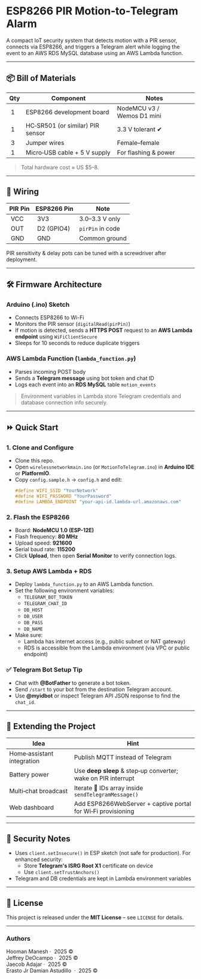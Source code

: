 # ESP8266 PIR Motion‑to‑Telegram Alarm

A compact IoT security system that detects motion with a PIR sensor, connects via ESP8266, and triggers a Telegram alert while logging the event to an AWS RDS MySQL database using an AWS Lambda function.

---

## 📦 Bill of Materials
| Qty | Component | Notes |
|-----|-----------|-------|
| 1 | ESP8266 development board | NodeMCU v3 / Wemos D1 mini |
| 1 | HC‑SR501 (or similar) PIR sensor | 3.3 V tolerant ✔︎ |
| 3 | Jumper wires | Female–female |
| 1 | Micro‑USB cable + 5 V supply | For flashing & power |

> Total hardware cost ≈ US $5–8.

---

## 🔌 Wiring
| PIR Pin | ESP8266 Pin | Note |
|---------|------------|------|
| VCC | 3V3 | 3.0–3.3 V only |
| OUT | D2 (GPIO4) | `pirPin` in code |
| GND | GND | Common ground |

PIR sensitivity & delay pots can be tuned with a screwdriver after deployment.

---

## 🛠 Firmware Architecture

### Arduino (.ino) Sketch

- Connects ESP8266 to Wi-Fi
- Monitors the PIR sensor (`digitalRead(pirPin)`)
- If motion is detected, sends a **HTTPS POST** request to an **AWS Lambda endpoint** using `WiFiClientSecure`
- Sleeps for 10 seconds to reduce duplicate triggers

### AWS Lambda Function (`lambda_function.py`)

- Parses incoming POST body
- Sends a **Telegram message** using bot token and chat ID
- Logs each event into an **RDS MySQL** table `motion_events`

> Environment variables in Lambda store Telegram credentials and database connection info securely.

---

## ⏩ Quick Start

### 1. Clone and Configure
- Clone this repo.
- Open `wirelessnetworkmain.ino` (or `MotionToTelegram.ino`) in **Arduino IDE** or **PlatformIO**.
- Copy `config.sample.h` → `config.h` and edit:
  ```cpp
  #define WIFI_SSID "YourNetwork"
  #define WIFI_PASSWORD "YourPassword"
  #define LAMBDA_ENDPOINT "your-api-id.lambda-url.amazonaws.com"
  ```

### 2. Flash the ESP8266
- Board: **NodeMCU 1.0 (ESP-12E)**
- Flash frequency: **80 MHz**
- Upload speed: **921600**
- Serial baud rate: **115200**
- Click **Upload**, then open **Serial Monitor** to verify connection logs.

### 3. Setup AWS Lambda + RDS
- Deploy `lambda_function.py` to an AWS Lambda function.
- Set the following environment variables:
  - `TELEGRAM_BOT_TOKEN`
  - `TELEGRAM_CHAT_ID`
  - `DB_HOST`
  - `DB_USER`
  - `DB_PASS`
  - `DB_NAME`
- Make sure:
  - Lambda has internet access (e.g., public subnet or NAT gateway)
  - RDS is accessible from the Lambda environment (via VPC or public endpoint)

### ✅ Telegram Bot Setup Tip
- Chat with **@BotFather** to generate a bot token.
- Send `/start` to your bot from the destination Telegram account.
- Use **@myidbot** or inspect Telegram API JSON response to find the `chat_id`.

---


## 🔄 Extending the Project
| Idea | Hint |
|------|------|
| Home‑assistant integration | Publish MQTT instead of Telegram |
| Battery power | Use **deep sleep** & step‑up converter; wake on PIR interrupt |
| Multi‑chat broadcast | Iterate 💬 IDs array inside `sendTelegramMessage()` |
| Web dashboard | Add ESP8266WebServer + captive portal for Wi‑Fi provisioning |

---

## 🔐 Security Notes

- Uses `client.setInsecure()` in ESP sketch (not safe for production). For enhanced security:
  - Store **Telegram's ISRG Root X1** certificate on device
  - Use `client.setTrustAnchors()`
- Telegram and DB credentials are kept in Lambda environment variables

---


## 📝 License
This project is released under the **MIT License** – see `LICENSE` for details.

---

### Authors
Hooman Manesh  ·  2025 ©  
Jeffrey DeOcampo  ·  2025 ©  
Jaecob Adajar  ·  2025 ©  
Erasto Jr Damian Astudillo  ·  2025 ©


